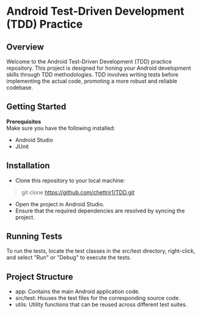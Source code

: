 # Android Test-Driven Development (TDD) Practice
## Overview
Welcome to the Android Test-Driven Development (TDD) practice repository. This project is designed for honing your Android development skills through TDD methodologies. TDD involves writing tests before implementing the actual code, promoting a more robust and reliable codebase.
## Getting Started

**Prerequisites**<br/> 
Make sure you have the following installed:
- Android Studio
- JUnit

## Installation
- Clone this repository to your local machine:
> git clone https://github.com/chettrir1/TDD.git
- Open the project in Android Studio.
- Ensure that the required dependencies are resolved by syncing the project.

## Running Tests
To run the tests, locate the test classes in the src/test directory, right-click, and select "Run" or "Debug" to execute the tests.

## Project Structure
- app: Contains the main Android application code.
- src/test: Houses the test files for the corresponding source code.
- utils: Utility functions that can be reused across different test suites.
